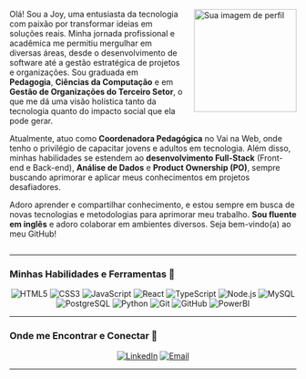 <div align="center">
  <div style="max-width: 800px; text-align: left; margin: 0 auto;">
    <img src="https://i.pinimg.com/736x/f3/d3/74/f3d374d9e988a32a2e7f8c8ce84a4c20.jpg" alt="Sua imagem de perfil" width="180" style="float: right; margin-left: 20px; margin-bottom: 10px;"/>
    <p>
      Olá! Sou a Joy, uma entusiasta da tecnologia com paixão por transformar ideias em soluções reais. Minha jornada profissional e acadêmica me permitiu mergulhar em diversas áreas, desde o desenvolvimento de software até a gestão estratégica de projetos e organizações. Sou graduada em <strong>Pedagogia</strong>, <strong>Ciências da Computação</strong> e em <strong>Gestão de Organizações do Terceiro Setor</strong>, o que me dá uma visão holística tanto da tecnologia quanto do impacto social que ela pode gerar.
    </p>
    <p>
      Atualmente, atuo como <strong>Coordenadora Pedagógica</strong> no Vai na Web, onde tenho o privilégio de capacitar jovens e adultos em tecnologia. Além disso, minhas habilidades se estendem ao <strong>desenvolvimento Full-Stack</strong> (Front-end e Back-end), <strong>Análise de Dados</strong> e <strong>Product Ownership (PO)</strong>, sempre buscando aprimorar e aplicar meus conhecimentos em projetos desafiadores.
    </p>
    <p>
      Adoro aprender e compartilhar conhecimento, e estou sempre em busca de novas tecnologias e metodologias para aprimorar meu trabalho. <strong>Sou fluente em inglês</strong> e adoro colaborar em ambientes diversos. Seja bem-vindo(a) ao meu GitHub!
    </p>
    <div style="clear: both;"></div> </div>
</div>

---

### Minhas Habilidades e Ferramentas 🚀

<div align="center">
  <img src="https://img.shields.io/badge/HTML5-E34F26?style=for-the-badge&logo=html5&logoColor=white" alt="HTML5">
  <img src="https://img.shields.io/badge/CSS3-1572B6?style=for-the-badge&logo=css3&logoColor=white" alt="CSS3">
  <img src="https://img.shields.io/badge/JavaScript-F7DF1E?style=for-the-badge&logo=javascript&logoColor=black" alt="JavaScript">
  <img src="https://img.shields.io/badge/React-61DAFB?style=for-the-badge&logo=react&logoColor=black" alt="React">
  <img src="https://img.shields.io/badge/TypeScript-3178C6?style=for-the-badge&logo=typescript&logoColor=white" alt="TypeScript">
  <img src="https://img.shields.io/badge/Node.js-339933?style=for-the-badge&logo=node.js&logoColor=white" alt="Node.js">
  <img src="https://img.shields.io/badge/MySQL-4479A1?style=for-the-badge&logo=mysql&logoColor=white" alt="MySQL">
  <img src="https://img.shields.io/badge/PostgreSQL-316192?style=for-the-badge&logo=postgresql&logoColor=white" alt="PostgreSQL">
  <img src="https://img.shields.io/badge/Python-3776AB?style=for-the-badge&logo=python&logoColor=white" alt="Python">
  <img src="https://img.shields.io/badge/Git-F05032?style=for-the-badge&logo=git&logoColor=white" alt="Git">
  <img src="https://img.shields.io/badge/GitHub-181717?style=for-the-badge&logo=github&logoColor=white" alt="GitHub">
  <img src="https://img.shields.io/badge/PowerBI-F2C811?style=for-the-badge&logo=power-bi&logoColor=black" alt="PowerBI">
</div>

---

### Onde me Encontrar e Conectar 📧

<div align="center">
  <a href="https://www.linkedin.com/in/joy-assis/" target="_blank"><img src="https://img.shields.io/badge/LinkedIn-0077B5?style=for-the-badge&logo=linkedin&logoColor=white" alt="LinkedIn"></a>
  <a href="mailto:joyceassis96@gmail.com" target="_blank"><img src="https://img.shields.io/badge/Email-D14836?style=for-the-badge&logo=gmail&logoColor=white" alt="Email"></a>
  </div>

---


